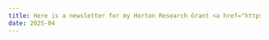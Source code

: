 ```yaml
---
title: Here is a newsletter for my Horton Research Grant <a href="https://drive.google.com/file/d/17BPRRMAYESzcCOmxxuqD6BYAMIR_W8bf/view" target="_blank">AGU Hydrology Newsletter April 2025</a> 
date: 2025-04
---
```

